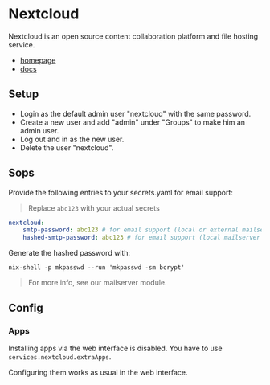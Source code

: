 # Nextcloud

Nextcloud is an open source content collaboration platform and file hosting service.

- [homepage](https://nextcloud.com/)
- [docs](https://docs.nextcloud.com/server/stable/admin_manual/)

## Setup

- Login as the default admin user "nextcloud" with the same password.
- Create a new user and add "admin" under "Groups" to make him an admin user.
- Log out and in as the new user.
- Delete the user "nextcloud".

## Sops

Provide the following entries to your secrets.yaml for email support:

> Replace `abc123` with your actual secrets

```yaml
nextcloud:
    smtp-password: abc123 # for email support (local or external mailserver)
    hashed-smtp-password: abc123 # for email support (local mailserver only)
```

Generate the hashed password with:

```shell
nix-shell -p mkpasswd --run 'mkpasswd -sm bcrypt'
```

> For more info, see our mailserver module.

## Config

### Apps

Installing apps via the web interface is disabled. You have to use `services.nextcloud.extraApps`.

Configuring them works as usual in the web interface.
